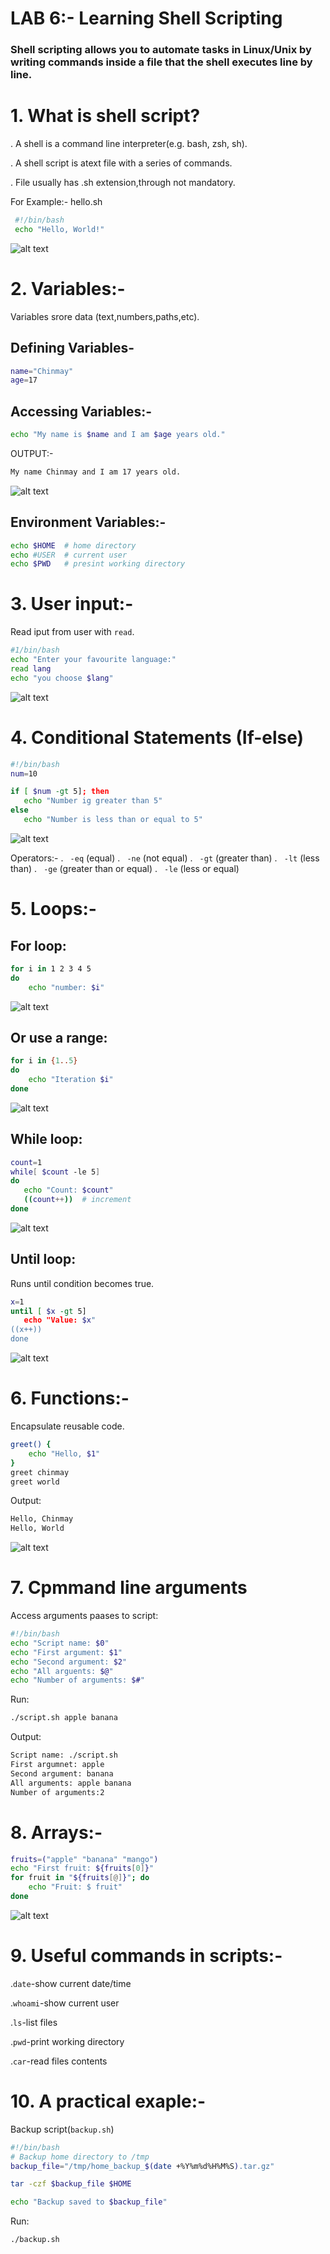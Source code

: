 # LAB 6:- Learning Shell Scripting
### Shell scripting allows you to automate tasks in Linux/Unix by writing commands inside a file that the shell executes line by line.

# 1. What is shell script?
. A shell is a command line interpreter(e.g. bash, zsh, sh).

. A shell script is atext file with a series of commands.

. File usually has .sh extension,through not mandatory.

For Example:- hello.sh
```bash
 #!/bin/bash
 echo "Hello, World!"
```
![alt text](<lab 6.5.png>)


# 2. Variables:-
Variables srore data (text,numbers,paths,etc).
## Defining Variables-
```bash
name="Chinmay"
age=17
```

## Accessing Variables:-
```bash
echo "My name is $name and I am $age years old."
```
OUTPUT:-
```bash
My name Chinmay and I am 17 years old.
```
![alt text](<lab 6.6.png>)

## Environment Variables:-
```bash
echo $HOME  # home directory
echo #USER  # current user
echo $PWD   # presint working directory
```

# 3. User input:-
Read iput from user with ```read```.

```bash
#1/bin/bash
echo "Enter your favourite language:"
read lang
echo "you choose $lang"
```
![alt text](<lab 6.7.png>)


# 4. Conditional Statements (If-else)
```bash
#!/bin/bash
num=10

if [ $num -gt 5]; then
   echo "Number ig greater than 5"
else
   echo "Number is less than or equal to 5"
```

![alt text](<lab 6.8.png>)


Operators:-
. ``` -eq``` (equal)
. ``` -ne``` (not equal)
. ``` -gt``` (greater than)
. ``` -lt``` (less than)
. ``` -ge``` (greater than or equal)
. ``` -le``` (less or equal)

# 5. Loops:-
## For loop:
```bash
for i in 1 2 3 4 5
do
    echo "number: $i"

```
![alt text](<lab 6.9.png>)


## Or use a range:
```bash
for i in {1..5}
do
    echo "Iteration $i"
done
```
![alt text](<lab 6.10 (2).png>)


## While loop:
```bash
count=1
while[ $count -le 5]
do
   echo "Count: $count"
   ((count++))  # increment
done
```
![alt text](lab6.3.png)


## Until loop:
Runs until condition becomes true.
```bash
x=1
until [ $x -gt 5]
   echo "Value: $x"
((x++))
done
```
![alt text](lab6.4.png)


# 6. Functions:-
Encapsulate reusable code.
```bash
greet() {
    echo "Hello, $1"
}
greet chinmay
greet world
```
Output:
```bash
Hello, Chinmay
Hello, World
```
![alt text](<lab 6.11.png>)


# 7. Cpmmand line arguments
Access arguments paases to script:
```bash
#!/bin/bash
echo "Script name: $0"
echo "First argument: $1"
echo "Second argument: $2"
echo "All arguents: $@"
echo "Number of arguments: $#"
```
Run:
```bash
./script.sh apple banana
```
Output:
```bash
Script name: ./script.sh
First argumnet: apple
Second argument: banana
All arguments: apple banana
Number of arguments:2
```
# 8. Arrays:-
```bash
fruits=("apple" "banana" "mango")
echo "First fruit: ${fruits[0]}"
for fruit in "${fruits[@]}"; do
    echo "Fruit: $ fruit"
done
```

![alt text](lab6.2-1.png)

# 9. Useful commands in scripts:-
.```date```-show current date/time

.```whoami```-show current user

.```ls```-list files

.```pwd```-print working directory

.```car```-read files contents

# 10. A practical exaple:-
Backup script(```backup.sh```)
```bash
#!/bin/bash
# Backup home directory to /tmp
backup_file="/tmp/home_backup_$(date +%Y%m%d%H%M%S).tar.gz"

tar -czf $backup_file $HOME

echo "Backup saved to $backup_file"
```
Run:
```bash
./backup.sh
```
